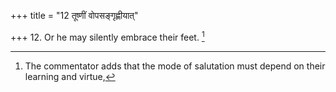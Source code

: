 +++
title = "12 तूष्णीं वोपसङ्गृह्णीयात्"

+++
12. Or he may silently embrace their feet. [^10] 


[^10]:  The commentator adds that the mode of salutation must depend on their learning and virtue,
